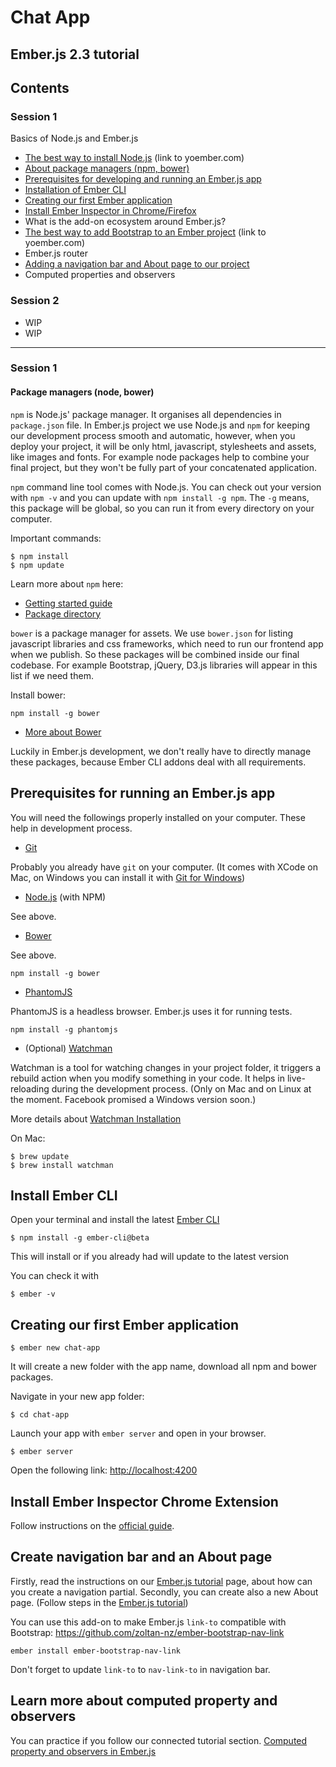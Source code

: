 Chat App 
===
Ember.js 2.3 tutorial
--

## Contents

### Session 1
Basics of Node.js and Ember.js

* [The best way to install Node.js](http://yoember.com/nodejs/the-best-way-to-install-node-js/) (link to yoember.com)
* [About package managers (npm, bower)](#user-content-package-managers)
* [Prerequisites for developing and running an Ember.js app](#user-content-prerequisites)
* [Installation of Ember CLI](#user-content-install-ember-cli)
* [Creating our first Ember application](#user-content-new-app)
* [Install Ember Inspector in Chrome/Firefox](#user-content-inspector)
* What is the add-on ecosystem around Ember.js? 
* [The best way to add Bootstrap to an Ember project](http://yoember.com/#ember-bootstrap-sass) (link to yoember.com)
* Ember.js router
* [Adding a navigation bar and About page to our project](#user-content-navigation-bar)
* Computed properties and observers

### Session 2

* WIP
* WIP


---



### Session 1

#### <a name='package-managers'></a>Package managers (node, bower)

`npm` is Node.js' package manager. It organises all dependencies in `package.json` file. In Ember.js project we use Node.js and `npm` for keeping our development process smooth and automatic, however, when you deploy your project, it will be only html, javascript, stylesheets and assets, like images and fonts. For example node packages help to combine your final project, but they won't be fully part of your concatenated application.

`npm` command line tool comes with Node.js. You can check out your version with `npm -v` and you can update with `npm install -g npm`. The `-g` means, this package will be global, so you can run it from every directory on your computer.

Important commands:

```
$ npm install
$ npm update
```
Learn more about `npm` here:

* [Getting started guide](https://docs.npmjs.com/getting-started/what-is-npm)
* [Package directory](www.npmjs.com)

`bower` is a package manager for assets. We use `bower.json` for listing javascript libraries and css frameworks, which need to run our frontend app when we publish. So these packages will be combined inside our final codebase. For example Bootstrap, jQuery, D3.js libraries will appear in this list if we need them.

Install bower:

```
npm install -g bower
```

* [More about Bower](http://bower.io/)

Luckily in Ember.js development, we don't really have to directly manage these packages, because Ember CLI addons deal with all requirements.

## <a name='prerequisites'></a>Prerequisites for running an Ember.js app

You will need the followings properly installed on your computer. These help in development process.

* [Git](http://git-scm.com/)

Probably you already have `git` on your computer. (It comes with XCode on Mac, on Windows you can install it with [Git for Windows](https://git-for-windows.github.io/)) 

* [Node.js](http://nodejs.org/) (with NPM)

See above.

* [Bower](http://bower.io/)

See above.

```
npm install -g bower
```

* [PhantomJS](http://phantomjs.org/)

PhantomJS is a headless browser. Ember.js uses it for running tests.

```
npm install -g phantomjs
```

* (Optional) [Watchman](https://facebook.github.io/watchman/)

Watchman is a tool for watching changes in your project folder, it triggers a rebuild action when you modify something in your code. It helps in live-reloading during the development process. (Only on Mac and on Linux at the moment. Facebook promised a Windows version soon.)

More details about [Watchman Installation](https://facebook.github.io/watchman/docs/install.html#build-install)

On Mac:
```
$ brew update
$ brew install watchman
```

## <a name="install-ember-cli"></a>Install Ember CLI

Open your terminal and install the latest [Ember CLI](http://www.ember-cli.com/)

```
$ npm install -g ember-cli@beta
```

This will install or if you already had will update to the latest version

You can check it with
```
$ ember -v
```



## <a name="new-app"></a>Creating our first Ember application

```
$ ember new chat-app
```

It will create a new folder with the app name, download all npm and bower packages.

Navigate in your new app folder:
```
$ cd chat-app
```

Launch your app with `ember server` and open in your browser.

```
$ ember server
```

Open the following link: [http://localhost:4200](http://localhost:4200)

## <a name="inspector"></a>Install Ember Inspector Chrome Extension

Follow instructions on the [official guide](https://guides.emberjs.com/v2.3.0/ember-inspector/installation/).

## <a name="navigation-bar"></a>Create navigation bar and an About page

Firstly, read the instructions on our [Ember.js tutorial](http://yoember.com/#navigation-bar) page, about how can you create a navigation partial. Secondly, you can create also a new About page. (Follow steps in the [Ember.js tutorial](http://yoember.com/#about-page))
 
You can use this add-on to make Ember.js `link-to` compatible with Bootstrap: https://github.com/zoltan-nz/ember-bootstrap-nav-link 

```
ember install ember-bootstrap-nav-link
```
Don't forget to update `link-to` to `nav-link-to` in navigation bar. 

## <a name="computed-property"></a>Learn more about computed property and observers

You can practice if you follow our connected tutorial section. [Computed property and observers in Ember.js](http://yoember.com/#lesson-2)
